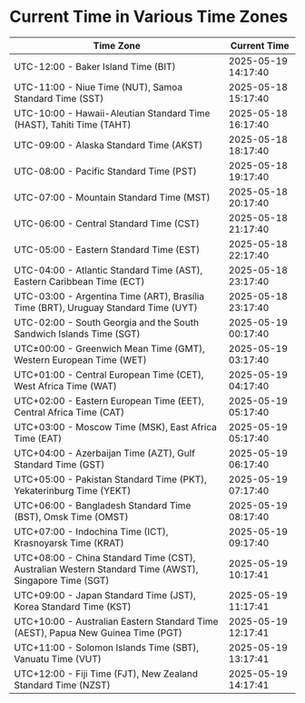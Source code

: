 # Current Time in Various Time Zones

| Time Zone | Current Time |
|-----------|--------------|
| UTC-12:00 - Baker Island Time (BIT) | 2025-05-19 14:17:40 |
| UTC-11:00 - Niue Time (NUT), Samoa Standard Time (SST) | 2025-05-18 15:17:40 |
| UTC-10:00 - Hawaii-Aleutian Standard Time (HAST), Tahiti Time (TAHT) | 2025-05-18 16:17:40 |
| UTC-09:00 - Alaska Standard Time (AKST) | 2025-05-18 18:17:40 |
| UTC-08:00 - Pacific Standard Time (PST) | 2025-05-18 19:17:40 |
| UTC-07:00 - Mountain Standard Time (MST) | 2025-05-18 20:17:40 |
| UTC-06:00 - Central Standard Time (CST) | 2025-05-18 21:17:40 |
| UTC-05:00 - Eastern Standard Time (EST) | 2025-05-18 22:17:40 |
| UTC-04:00 - Atlantic Standard Time (AST), Eastern Caribbean Time (ECT) | 2025-05-18 23:17:40 |
| UTC-03:00 - Argentina Time (ART), Brasília Time (BRT), Uruguay Standard Time (UYT) | 2025-05-18 23:17:40 |
| UTC-02:00 - South Georgia and the South Sandwich Islands Time (SGT) | 2025-05-19 00:17:40 |
| UTC±00:00 - Greenwich Mean Time (GMT), Western European Time (WET) | 2025-05-19 03:17:40 |
| UTC+01:00 - Central European Time (CET), West Africa Time (WAT) | 2025-05-19 04:17:40 |
| UTC+02:00 - Eastern European Time (EET), Central Africa Time (CAT) | 2025-05-19 05:17:40 |
| UTC+03:00 - Moscow Time (MSK), East Africa Time (EAT) | 2025-05-19 05:17:40 |
| UTC+04:00 - Azerbaijan Time (AZT), Gulf Standard Time (GST) | 2025-05-19 06:17:40 |
| UTC+05:00 - Pakistan Standard Time (PKT), Yekaterinburg Time (YEKT) | 2025-05-19 07:17:40 |
| UTC+06:00 - Bangladesh Standard Time (BST), Omsk Time (OMST) | 2025-05-19 08:17:40 |
| UTC+07:00 - Indochina Time (ICT), Krasnoyarsk Time (KRAT) | 2025-05-19 09:17:40 |
| UTC+08:00 - China Standard Time (CST), Australian Western Standard Time (AWST), Singapore Time (SGT) | 2025-05-19 10:17:41 |
| UTC+09:00 - Japan Standard Time (JST), Korea Standard Time (KST) | 2025-05-19 11:17:41 |
| UTC+10:00 - Australian Eastern Standard Time (AEST), Papua New Guinea Time (PGT) | 2025-05-19 12:17:41 |
| UTC+11:00 - Solomon Islands Time (SBT), Vanuatu Time (VUT) | 2025-05-19 13:17:41 |
| UTC+12:00 - Fiji Time (FJT), New Zealand Standard Time (NZST) | 2025-05-19 14:17:41 |
